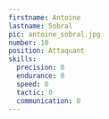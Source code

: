 ```yaml
---
firstname: Antoine
lastname: Sobral
pic: antoine_sobral.jpg
number: 10
position: Attaquant
skills:
  precision: 0
  endurance: 0
  speed: 0
  tactic: 0
  communication: 0
---
```

